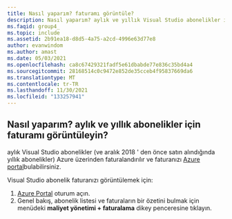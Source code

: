 ```yaml
---
title: Nasıl yaparım? faturamı görüntüle?
description: Nasıl yaparım? aylık ve yıllık Visual Studio abonelikler için faturamı görüntüle
ms.faqid: group4_
ms.topic: include
ms.assetid: 2b91ea18-d8d5-4a75-a2cd-4996e63d77e8
author: evanwindom
ms.author: amast
ms.date: 05/03/2021
ms.openlocfilehash: ca8c67429321fadf5e61dbabde77e836c35bd4a4
ms.sourcegitcommit: 28168514c0c9472e852de35cceb4f95837669da6
ms.translationtype: MT
ms.contentlocale: tr-TR
ms.lasthandoff: 11/30/2021
ms.locfileid: "133257941"
---
```

## <a name="how-do-i-view-my-invoice-for-monthly-and-annual-subscriptions"></a>Nasıl yaparım? aylık ve yıllık abonelikler için faturamı görüntüleyin?

aylık Visual Studio abonelikler (ve aralık 2018 ' den önce satın alındığında yıllık abonelikler) Azure üzerinden faturalandırılır ve faturanızı [Azure portal](https://portal.azure.com/)bulabilirsiniz. 

Visual Studio abonelik faturanızı görüntülemek için:
1. [Azure Portal](https://portal.azure.com/) oturum açın. 
0. Genel bakış, abonelik listesi ve faturaların bir özetini bulmak için menüdeki **maliyet yönetimi + faturalama** dikey penceresine tıklayın. 